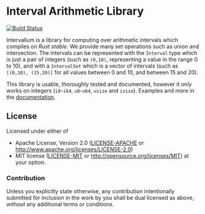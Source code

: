 Interval Arithmetic Library
===========================

[![Build Status](https://app.travis-ci.com/ptal/intervallum.svg?branch=master)](https://app.travis-ci.com/ptal/intervallum)

Intervallum is a library for computing over arithmetic intervals which compiles on *Rust stable*.
We provide many set operations such as union and intersection.
The intervals can be represented with the `Interval` type which is just a pair of integers (such as `(0,10)`, representing a value in the range 0 to 10), and with a `IntervalSet` which is a vector of intervals (such as `[(0,10), (15,20)]` for all values between 0 and 10, and between 15 and 20).

This library is usable, thoroughly tested and documented, however it only works on integers (`i8`-`i64`, `u8`-`u64`, `usize` and `isize`).
Examples and more in the [documentation](https://docs.rs/intervallum).

## License

Licensed under either of
 * Apache License, Version 2.0 ([LICENSE-APACHE](LICENSE-APACHE) or http://www.apache.org/licenses/LICENSE-2.0)
 * MIT license ([LICENSE-MIT](LICENSE-MIT) or http://opensource.org/licenses/MIT)
at your option.

### Contribution

Unless you explicitly state otherwise, any contribution intentionally submitted for inclusion in the work by you shall be dual licensed as above, without any additional terms or conditions.
